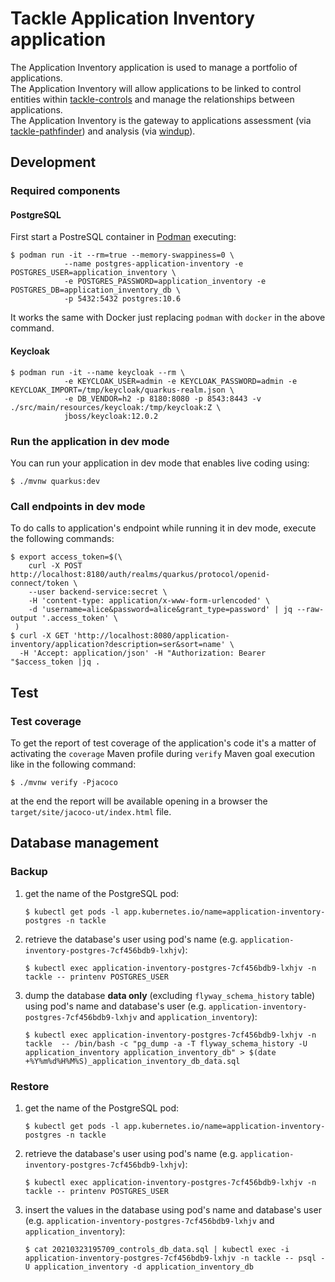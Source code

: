 # Tackle Application Inventory application

The Application Inventory application is used to manage a portfolio of applications.  
The Application Inventory will allow applications to be linked to control entities within [tackle-controls](https://github.com/konveyor/tackle-controls) and manage the relationships between applications.  
The Application Inventory is the gateway to applications assessment (via [tackle-pathfinder](https://github.com/konveyor/tackle-pathfinder)) and analysis (via [windup](https://github.com/windup/)).

## Development

### Required components

#### PostgreSQL

First start a PostreSQL container in [Podman](https://podman.io/) executing:
```Shell
$ podman run -it --rm=true --memory-swappiness=0 \
            --name postgres-application-inventory -e POSTGRES_USER=application_inventory \
            -e POSTGRES_PASSWORD=application_inventory -e POSTGRES_DB=application_inventory_db \
            -p 5432:5432 postgres:10.6
```
It works the same with Docker just replacing `podman` with `docker` in the above command.

#### Keycloak

```Shell
$ podman run -it --name keycloak --rm \
            -e KEYCLOAK_USER=admin -e KEYCLOAK_PASSWORD=admin -e KEYCLOAK_IMPORT=/tmp/keycloak/quarkus-realm.json \
            -e DB_VENDOR=h2 -p 8180:8080 -p 8543:8443 -v ./src/main/resources/keycloak:/tmp/keycloak:Z \
            jboss/keycloak:12.0.2
```

### Run the application in dev mode

You can run your application in dev mode that enables live coding using:
```Shell
$ ./mvnw quarkus:dev
```

### Call endpoints in dev mode

To do calls to application's endpoint while running it in dev mode, execute the following commands:
```Shell
$ export access_token=$(\
    curl -X POST http://localhost:8180/auth/realms/quarkus/protocol/openid-connect/token \
    --user backend-service:secret \
    -H 'content-type: application/x-www-form-urlencoded' \
    -d 'username=alice&password=alice&grant_type=password' | jq --raw-output '.access_token' \
 )
$ curl -X GET 'http://localhost:8080/application-inventory/application?description=ser&sort=name' \
  -H 'Accept: application/json' -H "Authorization: Bearer "$access_token |jq .
```

## Test

### Test coverage

To get the report of test coverage of the application's code it's a matter of activating the `coverage` Maven profile during `verify` Maven goal execution like in the following command:
```shell
$ ./mvnw verify -Pjacoco
```

at the end the report will be available opening in a browser the `target/site/jacoco-ut/index.html` file.

## Database management

### Backup

1. get the name of the PostgreSQL pod:
   ```shell
   $ kubectl get pods -l app.kubernetes.io/name=application-inventory-postgres -n tackle
   ```
1. retrieve the database's user using pod's name (e.g. `application-inventory-postgres-7cf456bdb9-lxhjv`):
   ```shell
   $ kubectl exec application-inventory-postgres-7cf456bdb9-lxhjv -n tackle -- printenv POSTGRES_USER
   ```
1. dump the database **data only** (excluding `flyway_schema_history` table) using pod's name and database's user (e.g. `application-inventory-postgres-7cf456bdb9-lxhjv` and `application_inventory`):
   ```shell
   $ kubectl exec application-inventory-postgres-7cf456bdb9-lxhjv -n tackle  -- /bin/bash -c "pg_dump -a -T flyway_schema_history -U application_inventory application_inventory_db" > $(date +%Y%m%d%H%M%S)_application_inventory_db_data.sql
   ```

### Restore

1. get the name of the PostgreSQL pod:
   ```shell
   $ kubectl get pods -l app.kubernetes.io/name=application-inventory-postgres -n tackle
   ```
1. retrieve the database's user using pod's name (e.g. `application-inventory-postgres-7cf456bdb9-lxhjv`):
   ```shell
   $ kubectl exec application-inventory-postgres-7cf456bdb9-lxhjv -n tackle -- printenv POSTGRES_USER
   ```
1. insert the values in the database using pod's name and database's user (e.g. `application-inventory-postgres-7cf456bdb9-lxhjv` and `application_inventory`):
   ```shell
   $ cat 20210323195709_controls_db_data.sql | kubectl exec -i application-inventory-postgres-7cf456bdb9-lxhjv -n tackle -- psql -U application_inventory -d application_inventory_db
   ```
